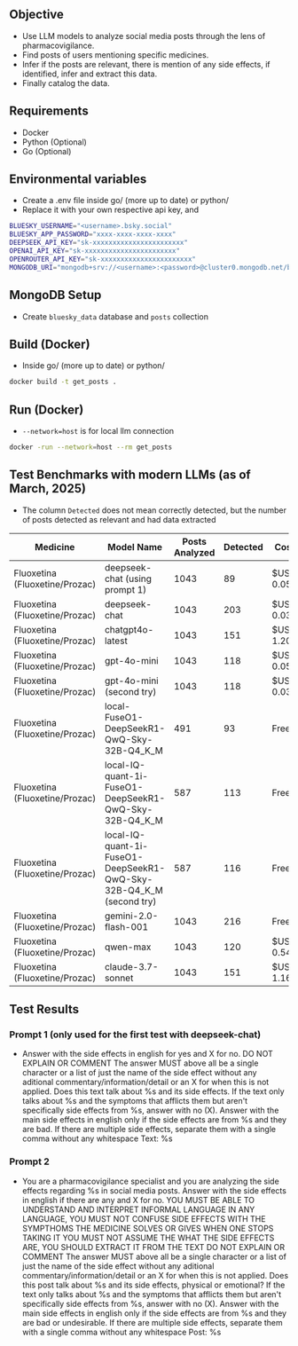 ## Objective
- Use LLM models to analyze social media posts through the lens of pharmacovigilance.
- Find posts of users mentioning specific medicines.
- Infer if the posts are relevant, there is mention of any side effects, if identified, infer and extract this data.
- Finally catalog the data.

## Requirements
- Docker
- Python (Optional)
- Go (Optional)

## Environmental variables
- Create a .env file inside go/ (more up to date) or python/
- Replace it with your own respective api key, <username> and <password>
```sh
BLUESKY_USERNAME="<username>.bsky.social"
BLUESKY_APP_PASSWORD="xxxx-xxxx-xxxx-xxxx"
DEEPSEEK_API_KEY="sk-xxxxxxxxxxxxxxxxxxxxxxx"
OPENAI_API_KEY="sk-xxxxxxxxxxxxxxxxxxxxxxx"
OPENROUTER_API_KEY="sk-xxxxxxxxxxxxxxxxxxxxxxx"
MONGODB_URI="mongodb+srv://<username>:<password>@cluster0.mongodb.net/bluesky_data?retryWrites=true&w=majority"
```

## MongoDB Setup
- Create `bluesky_data` database and `posts` collection

## Build (Docker)
- Inside go/ (more up to date) or python/
``` sh
docker build -t get_posts .
```

## Run (Docker)
- `--network=host` is for local llm connection
``` sh
docker -run --network=host --rm get_posts
```

## Test Benchmarks with modern LLMs (as of March, 2025)
- The column `Detected` does not mean correctly detected, but the number of posts detected as relevant and had data extracted

| Medicine                        | Model Name                                                      | Posts Analyzed | Detected | Cost       | Time               |
|---------------------------------|-----------------------------------------------------------------|----------------|----------|------------|--------------------|
| Fluoxetina (Fluoxetine/Prozac)  | deepseek-chat (using prompt 1)                                  | 1043           | 89       | $US 0.05   | ~3h                |
| Fluoxetina (Fluoxetine/Prozac)  | deepseek-chat                                                   | 1043           | 203      | $US 0.03   | ~3h                |
| Fluoxetina (Fluoxetine/Prozac)  | chatgpt4o-latest                                                | 1043           | 151      | $US 1.20   | 6m16.567483523s    |
| Fluoxetina (Fluoxetine/Prozac)  | gpt-4o-mini                                                     | 1043           | 118      | $US 0.05   | 7m17.513542008s    |
| Fluoxetina (Fluoxetine/Prozac)  | gpt-4o-mini (second try)                                        | 1043           | 118      | $US 0.03   | 7m42.488382209s    |
| Fluoxetina (Fluoxetine/Prozac)  | local-FuseO1-DeepSeekR1-QwQ-Sky-32B-Q4_K_M                      | 491            | 93       | Free       | ~2h                |
| Fluoxetina (Fluoxetine/Prozac)  | local-IQ-quant-1i-FuseO1-DeepSeekR1-QwQ-Sky-32B-Q4_K_M          | 587            | 113      | Free       | ~2h                |
| Fluoxetina (Fluoxetine/Prozac)  | local-IQ-quant-1i-FuseO1-DeepSeekR1-QwQ-Sky-32B-Q4_K_M (second try) | 587       | 116      | Free       | ~2h                |
| Fluoxetina (Fluoxetine/Prozac)  | gemini-2.0-flash-001                                            | 1043           | 216      | Free       | 29m38.312395001s   |
| Fluoxetina (Fluoxetine/Prozac)  | qwen-max                                                        | 1043           | 120      | $US 0.544  | 14m31.540393825s   |
| Fluoxetina (Fluoxetine/Prozac)  | claude-3.7-sonnet                                               | 1043           | 151      | $US 1.169  | 30m57.261575826s   |

## Test Results
### Prompt 1 (only used for the first test with deepseek-chat)
- Answer with the side effects in english for yes and X for no.
				DO NOT EXPLAIN OR COMMENT
				The answer MUST above all be a single character or a list of just the name of the side effect without any aditional commentary/information/detail or an X for when this is not applied.
				Does this text talk about %s and its side effects.
				If the text only talks about %s and the symptoms that afflicts them but aren't specifically side effects from %s, answer with no (X).
				Answer with the main side effects in english only if the side effects are from %s and they are bad.
        If there are multiple side effects, separate them with a single comma without any whitespace
        Text: %s
### Prompt 2
- You are a pharmacovigilance specialist and you are analyzing the side effects regarding %s in social media posts.
        Answer with the side effects in english if there are any and X for no.
        YOU MUST BE ABLE TO UNDERSTAND AND INTERPRET INFORMAL LANGUAGE IN ANY LANGUAGE, YOU MUST NOT CONFUSE SIDE EFFECTS WITH THE SYMPTHOMS THE MEDICINE SOLVES OR GIVES WHEN ONE STOPS TAKING IT
        YOU MUST NOT ASSUME THE WHAT THE SIDE EFFECTS ARE, YOU SHOULD EXTRACT IT FROM THE TEXT
				DO NOT EXPLAIN OR COMMENT
				The answer MUST above all be a single character or a list of just the name of the side effect without any aditional commentary/information/detail or an X for when this is not applied.
				Does this post talk about %s and its side effects, physical or emotional?
				If the text only talks about %s and the symptoms that afflicts them but aren't specifically side effects from %s, answer with no (X).
				Answer with the main side effects in english only if the side effects are from %s and they are bad or undesirable.
        If there are multiple side effects, separate them with a single comma without any whitespace
        Post: %s
